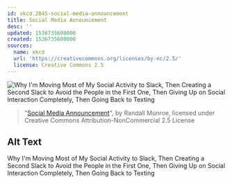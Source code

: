 ```yaml
---
id: xkcd.2045-social-media-announcement
title: Social Media Announcement
desc: ''
updated: 1536735600000
created: 1536735600000
sources:
  name: xkcd
  url: 'https://creativecommons.org/licenses/by-nc/2.5/'
  license: Creative Commons 2.5
---
```

![Why I'm Moving Most of My Social Activity to Slack, Then Creating a Second Slack to Avoid the People in the First One, Then Giving Up on Social Interaction Completely, Then Going Back to Texting](https://imgs.xkcd.com/comics/social_media_announcement.png)
> "[Social Media Announcement](https://xkcd.com/2045/)", by Randall Munroe, licensed under Creative Commons Attribution-NonCommercial 2.5 License

## Alt Text
Why I'm Moving Most of My Social Activity to Slack, Then Creating a Second Slack to Avoid the People in the First One, Then Giving Up on Social Interaction Completely, Then Going Back to Texting
